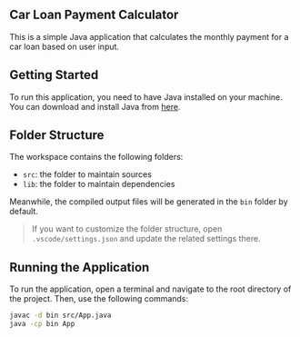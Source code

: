 ## Car Loan Payment Calculator

This is a simple Java application that calculates the monthly payment for a car loan based on user input.

## Getting Started

To run this application, you need to have Java installed on your machine. You can download and install Java from [here](https://www.oracle.com/java/technologies/javase-downloads.html).

## Folder Structure

The workspace contains the following folders:

- `src`: the folder to maintain sources
- `lib`: the folder to maintain dependencies

Meanwhile, the compiled output files will be generated in the `bin` folder by default.

> If you want to customize the folder structure, open `.vscode/settings.json` and update the related settings there.

## Running the Application

To run the application, open a terminal and navigate to the root directory of the project. Then, use the following commands:

```sh
javac -d bin src/App.java
java -cp bin App